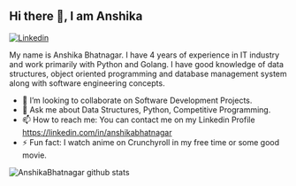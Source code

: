 ## Hi there 👋, I am Anshika

[![Linkedin](https://img.shields.io/badge/-LinkedIn-blue?style=flat&logo=Linkedin&logoColor=white)](https://www.linkedin.com/in/anshikabhatnagar/)

My name is Anshika Bhatnagar. I have 4 years of experience in IT industry and work primarily with Python and Golang.
I have good knowledge of data structures, object oriented programming and database management system along with software engineering concepts. 

- 👯 I’m looking to collaborate on Software Development Projects.
- 💬 Ask me about Data Structures, Python, Competitive Programming.
- 📫 How to reach me: You can contact me on my Linkedin Profile https://linkedin.com/in/anshikabhatnagar
- ⚡ Fun fact: I watch anime on Crunchyroll in my free time or some good movie.


![AnshikaBhatnagar github stats](https://github-readme-stats.vercel.app/api?username=bhatnagaranshika02&show_icons=true&theme=tokyonight)

